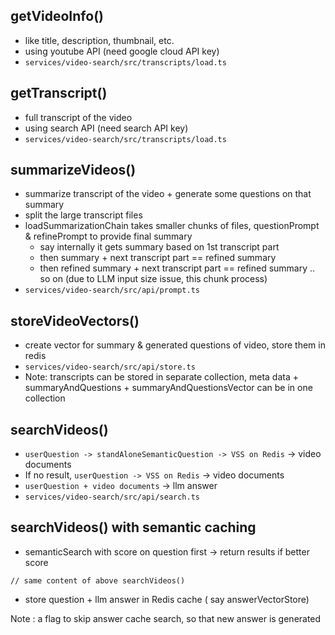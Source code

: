 ## getVideoInfo()

- like title, description, thumbnail, etc.
- using youtube API (need google cloud API key)
- `services/video-search/src/transcripts/load.ts`

## getTranscript()

- full transcript of the video
- using search API (need search API key)
- `services/video-search/src/transcripts/load.ts`

## summarizeVideos()

- summarize transcript of the video + generate some questions on that summary
- split the large transcript files
- loadSummarizationChain takes smaller chunks of files, questionPrompt & refinePrompt to provide final summary
  - say internally it gets summary based on 1st transcript part
  - then summary + next transcript part == refined summary
  - then refined summary + next transcript part == refined summary .. so on
    (due to LLM input size issue, this chunk process)
- `services/video-search/src/api/prompt.ts`

## storeVideoVectors()

- create vector for summary & generated questions of video, store them in redis
- `services/video-search/src/api/store.ts`
- Note: transcripts can be stored in separate collection, meta data + summaryAndQuestions + summaryAndQuestionsVector can be in one collection

## searchVideos()

- `userQuestion -> standAloneSemanticQuestion -> VSS on Redis` -> video documents
- If no result, `userQuestion -> VSS on Redis` -> video documents
- `userQuestion + video documents` -> llm answer
- `services/video-search/src/api/search.ts`

## searchVideos() with semantic caching

- semanticSearch with score on question first -> return results if better score

```
// same content of above searchVideos()
```

- store question + llm answer in Redis cache ( say answerVectorStore)

Note : a flag to skip answer cache search, so that new answer is generated
